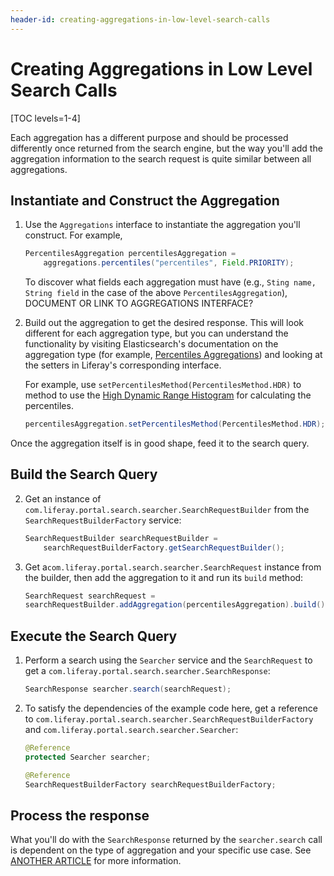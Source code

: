 ```yaml
---
header-id: creating-aggregations-in-low-level-search-calls
---
```


# Creating Aggregations in Low Level Search Calls

[TOC levels=1-4]

Each aggregation has a different purpose and should be processed differently
once returned from the search engine, but the way you'll add the aggregation
information to the search request is quite similar between all aggregations.

## Instantiate and Construct the Aggregation

1.  Use the `Aggregations` interface to instantiate the aggregation you'll
construct. For example,

    ```java
    PercentilesAggregation percentilesAggregation =
        aggregations.percentiles("percentiles", Field.PRIORITY);
    ```

    To discover what fields each aggregation must have (e.g., `Sting name, String
    field` in the case of the above `PercentilesAggregation`), DOCUMENT OR LINK TO
    AGGREGATIONS INTERFACE?

2.  Build out the aggregation to get the desired response. This will look
    different for each aggregation type, but you can understand the
    functionality by visiting Elasticsearch's documentation on the aggregation
    type (for example, 
    [Percentiles Aggregations](https://www.elastic.co/guide/en/elasticsearch/reference/6.5/search-aggregations-metrics-percentile-aggregation.html))
    and looking at the setters in Liferay's corresponding interface.

    For example, use `setPercentilesMethod(PercentilesMethod.HDR)` to method to
    use the 
    [High Dynamic Range Histogram](https://www.elastic.co/guide/en/elasticsearch/reference/6.5/search-aggregations-metrics-percentile-aggregation.html#_hdr_histogram)
    for calculating the percentiles.

    ```java
    percentilesAggregation.setPercentilesMethod(PercentilesMethod.HDR);
    ```
Once the aggregation itself is in good shape, feed it to the search query.

## Build the Search Query

2.  Get an instance of `com.liferay.portal.search.searcher.SearchRequestBuilder`
    from the `SearchRequestBuilderFactory` service:

    ```java
    SearchRequestBuilder searchRequestBuilder = 
        searchRequestBuilderFactory.getSearchRequestBuilder();
    ```

3.  Get a`com.liferay.portal.search.searcher.SearchRequest` instance from the
    builder, then add the aggregation to it and run its `build` method:

    ```java
    SearchRequest searchRequest =
    searchRequestBuilder.addAggregation(percentilesAggregation).build();
    ```
## Execute the Search Query

1.  Perform a search using the `Searcher` service and the `SearchRequest` to get
   a `com.liferay.portal.search.searcher.SearchResponse`:

    ```java
    SearchResponse searcher.search(searchRequest);
    ```

2.  To satisfy the dependencies of the example code here, get a reference to
    `com.liferay.portal.search.searcher.SearchRequestBuilderFactory` and
    `com.liferay.portal.search.searcher.Searcher`:

    ```java
    @Reference
    protected Searcher searcher;

    @Reference
    SearchRequestBuilderFactory searchRequestBuilderFactory;
    ```

## Process the response

What you'll do with the `SearchResponse` returned by the `searcher.search` call
is dependent on the type of aggregation and your specific use case. See [ANOTHER
ARTICLE]() for more information.
